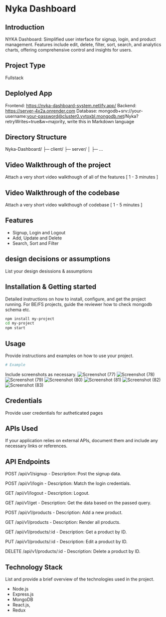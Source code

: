 # Nyka Dashboard

## Introduction
NYKA Dashboard: Simplified user interface for signup, login, and product management. Features include edit, delete, filter, sort, search, and analytics charts, offering comprehensive control and insights for users.

## Project Type
 Fullstack

## Deplolyed App
Frontend: https://nyka-dashboard-system.netlify.app/
Backend: https://server-4x2a.onrender.com
Database: mongodb+srv://your-username:your-password@cluster0.vvtoxbl.mongodb.net/Nyka?retryWrites=true&w=majority, write this in Markdown language

## Directory Structure
Nyka-Dashboard/
├─ client/
├─ server/
│  ├─ ...

## Video Walkthrough of the project
Attach a very short video walkthough of all of the features [ 1 - 3 minutes ]

## Video Walkthrough of the codebase
Attach a very short video walkthough of codebase [ 1 - 5 minutes ]

## Features
- Signup, Login and Logout
- Add, Update and Delete
- Search, Sort and Filter

## design decisions or assumptions
List your design desissions & assumptions

## Installation & Getting started
Detailed instructions on how to install, configure, and get the project running. For BE/FS projects, guide the reviewer how to check mongodb schema etc.

```bash
npm install my-project
cd my-project
npm start
```

## Usage
Provide instructions and examples on how to use your project.

```bash
# Example
```

Include screenshots as necessary.
![Screenshot (77)](https://github.com/raobaba/Nyka-Dashboard/assets/99542983/a3308c84-2cbc-4622-8fe1-bb1ba046f422)
![Screenshot (78)](https://github.com/raobaba/Nyka-Dashboard/assets/99542983/11717f04-160a-444f-8db0-d4cc8533495e)
![Screenshot (79)](https://github.com/raobaba/Nyka-Dashboard/assets/99542983/0257df51-3731-4922-bccc-13a2eefd99f2)
![Screenshot (80)](https://github.com/raobaba/Nyka-Dashboard/assets/99542983/8bfb0664-2f1f-44b5-a426-e8c6f2d3a22e)
![Screenshot (81)](https://github.com/raobaba/Nyka-Dashboard/assets/99542983/496035ad-8642-4173-81e7-1c0cbadf110c)
![Screenshot (82)](https://github.com/raobaba/Nyka-Dashboard/assets/99542983/39600772-77f9-45e5-a3c8-3aa11ec84e73)
![Screenshot (83)](https://github.com/raobaba/Nyka-Dashboard/assets/99542983/4c5786fd-ed06-4de3-80dd-bab4b61058a1)
## Credentials
Provide user credentials for autheticated pages

## APIs Used
If your application relies on external APIs, document them and include any necessary links or references.

## API Endpoints
POST /api/v1/signup - Description: Post the signup data.

POST /api/v1/login - Description: Match the login credentials.

GET /api/v1/logout - Description: Logout.

GET /api/v1/get - Description: Get the data based on the passed query.

POST /api/v1/products - Description: Add a new product.

GET /api/v1/products - Description: Render all products.

GET /api/v1/products/:id - Description: Get a product by ID.

PUT /api/v1/products/:id - Description: Edit a product by ID.

DELETE /api/v1/products/:id - Description: Delete a product by ID.



## Technology Stack
List and provide a brief overview of the technologies used in the project.

- Node.js
- Express.js
- MongoDB
- React.js,
- Redux
